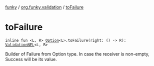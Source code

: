 [funky](../index.md) / [org.funky.validation](index.md) / [toFailure](.)

# toFailure

`inline fun <L, R> `[`Option`](../org.funky.option/-option/index.md)`<L>.toFailure(right: () -> R): `[`ValidationNEL`](-validation-n-e-l/index.md)`<L, R>`

Builder of Failure from Option type. In case the receiver is non-empty, Success will be its value.

